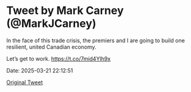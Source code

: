 # Tweet by Mark Carney (@MarkJCarney)

In the face of this trade crisis, the premiers and I are going to build one resilient, united Canadian economy.

Let’s get to work. https://t.co/7mid4Ylh9x

Date: 2025-03-21 22:12:51

[Original Tweet](https://x.com/MarkJCarney/status/1903208210074304754)
